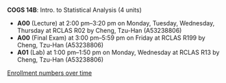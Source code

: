 **COGS 14B**: Intro. to Statistical Analysis (4 units)

- **A00** (Lecture) at 2:00 pm–3:20 pm on Monday, Tuesday, Wednesday, Thursday at RCLAS R02 by Cheng, Tzu-Han (A53238806)
- **A00** (Final Exam) at 3:00 pm–5:59 pm on Friday at RCLAS R199 by Cheng, Tzu-Han (A53238806)
- **A01** (Lab) at 1:00 pm–1:50 pm on Monday, Wednesday at RCLAS R13 by Cheng, Tzu-Han (A53238806)

[Enrollment numbers over time](./COGS14B.tsv)
